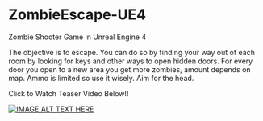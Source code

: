 # ZombieEscape-UE4
Zombie Shooter Game in Unreal Engine 4

The objective is to escape. You can do so by finding your way out of each room by looking for keys and other ways to open hidden doors.
For every door you open to a new area you get more zombies, amount depends on map. Ammo is limited so use it wisely. Aim for the head.

Click to Watch Teaser Video Below!!

[![IMAGE ALT TEXT HERE](https://img.youtube.com/vi/J1b8HZYrKk4/0.jpg)](https://www.youtube.com/watch?v=J1b8HZYrKk4)

